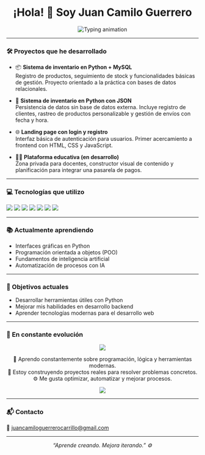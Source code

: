<h1 align="center">¡Hola! 👋 Soy Juan Camilo Guerrero</h1>
<p align="center">
  <img src="https://readme-typing-svg.demolab.com/?font=Fira+Code&size=22&pause=1000&color=F7F7F7&center=true&vCenter=true&width=435&lines=camino+%3D+%22aprender%2C+crear%2C+mejorar%22" alt="Typing animation" />
</p>


---

### 🛠️ Proyectos que he desarrollado

- 📦 **Sistema de inventario en Python + MySQL**  
  Registro de productos, seguimiento de stock y funcionalidades básicas de gestión. Proyecto orientado a la práctica con bases de datos relacionales.

- 🧾 **Sistema de inventario en Python con JSON**  
  Persistencia de datos sin base de datos externa. Incluye registro de clientes, rastreo de productos personalizable y gestión de envíos con fecha y hora.

- 🌐 **Landing page con login y registro**  
  Interfaz básica de autenticación para usuarios. Primer acercamiento a frontend con HTML, CSS y JavaScript.

- 🧑‍🏫 **Plataforma educativa (en desarrollo)**  
  Zona privada para docentes, constructor visual de contenido y planificación para integrar una pasarela de pagos.

---

### 💻 Tecnologías que utilizo

<p align="left">
  <img src="https://img.shields.io/badge/Python-3776AB?style=for-the-badge&logo=python&logoColor=white"/>
  <img src="https://img.shields.io/badge/MySQL-4479A1?style=for-the-badge&logo=mysql&logoColor=white"/>
  <img src="https://img.shields.io/badge/SQLite-003B57?style=for-the-badge&logo=sqlite&logoColor=white"/>
  <img src="https://img.shields.io/badge/HTML5-E34F26?style=for-the-badge&logo=html5&logoColor=white"/>
  <img src="https://img.shields.io/badge/CSS3-1572B6?style=for-the-badge&logo=css3&logoColor=white"/>
  <img src="https://img.shields.io/badge/JavaScript-F7DF1E?style=for-the-badge&logo=javascript&logoColor=black"/>
  <img src="https://img.shields.io/badge/Java-007396?style=for-the-badge&logo=java&logoColor=white"/>
</p>

---

### 📚 Actualmente aprendiendo

- Interfaces gráficas en Python
- Programación orientada a objetos (POO)
- Fundamentos de inteligencia artificial
- Automatización de procesos con IA

---

### 🚀 Objetivos actuales

- Desarrollar herramientas útiles con Python  
- Mejorar mis habilidades en desarrollo backend  
- Aprender tecnologías modernas para el desarrollo web

---

### 🚧 En constante evolución

<p align="center">
  <img src="https://capsule-render.vercel.app/api?type=waving&color=gradient&height=140&section=header&text=Construyendo+mi+camino+como+dev&fontAlign=50&fontAlignY=40&fontSize=24&desc=Cada+día+un+paso+más+cerca+de+mis+metas&descAlign=50&descAlignY=70" />
</p>

<p align="center">
  🧠 Aprendo constantemente sobre programación, lógica y herramientas modernas.<br>
  🚀 Estoy construyendo proyectos reales para resolver problemas concretos.<br>
  ⚙️ Me gusta optimizar, automatizar y mejorar procesos.
</p>

<p align="center">
  <img src="https://skillicons.dev/icons?i=py,mysql,html,css,js,java" />
</p>


---

### 📬 Contacto

📧 juancamiloguerrerocarrillo@gmail.com

---

<p align="center"><i>“Aprende creando. Mejora iterando.” ⚙️</i></p>
